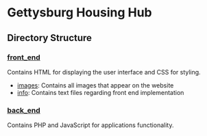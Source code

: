 # Gettysburg Housing Hub
## Directory Structure
### [front_end](https://github.com/bersonconnor/GettysburgHousingHub/edit/main/front_end)
Contains HTML for displaying the user interface and CSS for styling.
- [images](https://github.com/bersonconnor/GettysburgHousingHub/edit/main/front_end/images): Contains all images that appear on the website
- [info](https://github.com/bersonconnor/GettysburgHousingHub/edit/main/front_end/info): Contains text files regarding front end implementation
### [back_end](https://github.com/bersonconnor/GettysburgHousingHub/edit/main/back_end)
Contains PHP and JavaScript for applications functionality.
